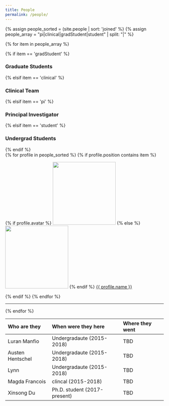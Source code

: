 ```yaml
---
title: People
permalink: /people/
---
```


{% assign people_sorted = (site.people | sort: 'joined' %}
{% assign people_array = "pi|clinical|gradStudent|student" | split: "|" %}

{% for item in people_array %}

<div class="pos_header">
{% if item == 'gradStudent' %}
<h3>Graduate Students</h3>
{% elsif item == 'clinical' %}
<h3>Clinical Team</h3>
{% elsif item == 'pi' %}
<h3>Principal Investigator</h3>
{% elsif item == 'student' %}
<h3>Undergrad Students</h3>
{% endif %}
</div>

<div class="content list people">
  {% for profile in people_sorted %}
    {% if profile.position contains item %}
    <div class="list-item-people">
      <p class="list-post-title">
        {% if profile.avatar %}
        <a href="{{ site.baseurl }}{{ profile.url }}"><img width="200" src="{{site.baseurl}}/images/people/{{profile.avatar}}"></a>
        {% else %}
        <a href="{{ site.baseurl }}{{ profile.url }}"><img width="200" src="http://evansheline.com/wp-content/uploads/2011/02/facebook-Storm-Trooper.jpg"></a>
        {% endif %}
        <a class="name" href="{{ site.baseurl }}{{ profile.url }}">{{ profile.name }}</a>
      </p>
    </div>    
    {% endif %}
  {% endfor %}
</div>
<hr>
{% endfor %}


| Who are they  | When were they here | Where they went |
| :-------------- |:-------------| :-----------|
| Luran Manfio | Undergradaute (2015-2018) | TBD |
| Austen Hentschel | Undergradaute (2015-2018) | TBD |
| Lynn | Undergradaute (2015-2018) | TBD |
| Magda Francois | clincal (2015-2018) | TBD |
| Xinsong Du | Ph.D. student (2017-present) | TBD |